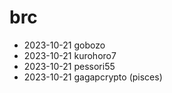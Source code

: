 # brc
- 2023-10-21 gobozo
- 2023-10-21 kurohoro7
- 2023-10-21 pessori55
- 2023-10-21 gagapcrypto (pisces)
